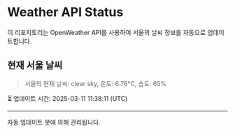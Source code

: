 
# Weather API Status

이 리포지토리는 OpenWeather API를 사용하여 서울의 날씨 정보를 자동으로 업데이트합니다.

## 현재 서울 날씨
> 서울의 현재 날씨: clear sky, 온도: 6.76°C, 습도: 65%

⏳ 업데이트 시간: 2025-03-11 11:38:11 (UTC)

---
자동 업데이트 봇에 의해 관리됩니다.
